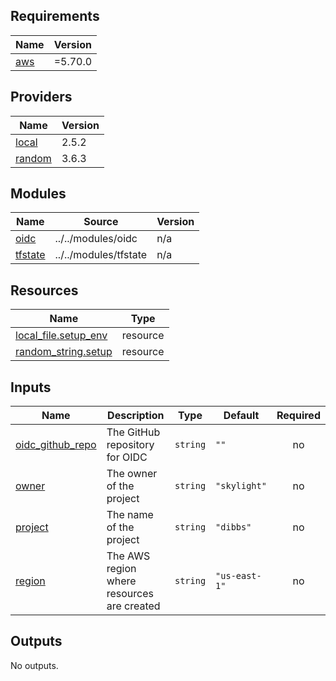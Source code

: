 <!-- BEGIN_TF_DOCS -->
## Requirements

| Name | Version |
|------|---------|
| <a name="requirement_aws"></a> [aws](#requirement\_aws) | =5.70.0 |

## Providers

| Name | Version |
|------|---------|
| <a name="provider_local"></a> [local](#provider\_local) | 2.5.2 |
| <a name="provider_random"></a> [random](#provider\_random) | 3.6.3 |

## Modules

| Name | Source | Version |
|------|--------|---------|
| <a name="module_oidc"></a> [oidc](#module\_oidc) | ../../modules/oidc | n/a |
| <a name="module_tfstate"></a> [tfstate](#module\_tfstate) | ../../modules/tfstate | n/a |

## Resources

| Name | Type |
|------|------|
| [local_file.setup_env](https://registry.terraform.io/providers/hashicorp/local/latest/docs/resources/file) | resource |
| [random_string.setup](https://registry.terraform.io/providers/hashicorp/random/latest/docs/resources/string) | resource |

## Inputs

| Name | Description | Type | Default | Required |
|------|-------------|------|---------|:--------:|
| <a name="input_oidc_github_repo"></a> [oidc\_github\_repo](#input\_oidc\_github\_repo) | The GitHub repository for OIDC | `string` | `""` | no |
| <a name="input_owner"></a> [owner](#input\_owner) | The owner of the project | `string` | `"skylight"` | no |
| <a name="input_project"></a> [project](#input\_project) | The name of the project | `string` | `"dibbs"` | no |
| <a name="input_region"></a> [region](#input\_region) | The AWS region where resources are created | `string` | `"us-east-1"` | no |

## Outputs

No outputs.
<!-- END_TF_DOCS -->